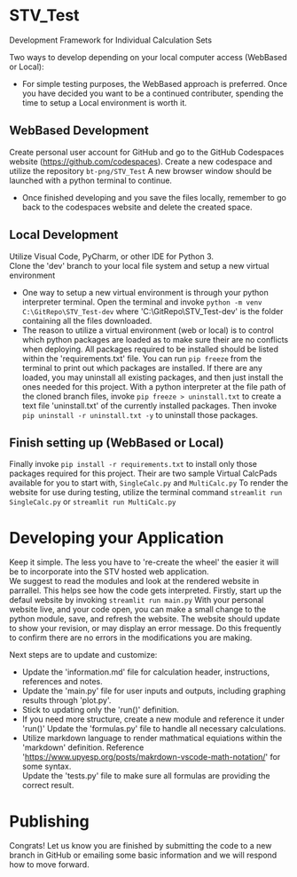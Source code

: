 # STV_Test
Development Framework for Individual Calculation Sets

Two ways to develop depending on your local computer access (WebBased or Local):
* For simple testing purposes, the WebBased approach is preferred. Once you have decided you want to be a continued contributer, spending the time to setup a Local environment is worth it.

## WebBased Development
Create personal user account for GitHub and go to the GitHub Codespaces website (https://github.com/codespaces).
Create a new codespace and utilize the repository ```bt-png/STV_Test```
A new browser window should be launched with a python terminal to continue.
* Once finished developing and you save the files locally, remember to go back to the codespaces website and delete the created space.

## Local Development
Utilize Visual Code, PyCharm, or other IDE for Python 3.  
Clone the 'dev' branch to your local file system and setup a new virtual environment  
* One way to setup a new virtual environment is through your python interpreter terminal. Open the terminal and invoke ```python -m venv C:\GitRepo\STV_Test-dev``` where
'C:\GitRepo\STV_Test-dev' is the folder containing all the files downloaded.
* The reason to utilize a virtual environment (web or local) is to control which python packages are loaded as to make sure their are no conflicts when deploying. All packages required
to be installed should be listed within the 'requirements.txt' file.
You can run ```pip freeze``` from the terminal to print out which packages are installed. If there are any loaded, you may uninstall all existing packages, and then just install the ones needed for this project. With a python interpreter at the file path of the cloned branch files, invoke ```pip freeze > uninstall.txt``` to create a text file 'uninstall.txt' of the currently installed packages. Then invoke ```pip uninstall -r uninstall.txt -y``` to uninstall those packages.

## Finish setting up (WebBased or Local)
Finally invoke ```pip install -r requirements.txt``` to install only those packages required for this project. 
Their are two sample Virtual CalcPads available for you to start with, ```SingleCalc.py``` and ```MultiCalc.py```
To render the website for use during testing, utilize the terminal command ```streamlit run SingleCalc.py```  or ```streamlit run MultiCalc.py```  
 
# Developing your Application
Keep it simple. The less you have to 're-create the wheel' the easier it will be to incorporate into the STV hosted web application.  
We suggest to read the modules and look at the rendered website in parrallel. This helps see how the code gets interpreted. Firstly, start up the defaul website by invoking ```streamlit run main.py```
With your personal website live, and your code open, you can make a small change to the python module, save, and refresh the website. The website should update to show your revision, or may display an error
message. Do this frequently to confirm there are no errors in the modifications you are making.  

Next steps are to update and customize:
* Update the 'information.md' file for calculation header, instructions, references and notes.  
* Update the 'main.py' file for user inputs and outputs, including graphing results through 'plot.py'.  
* Stick to updating only the 'run()' definition.
* If you need more structure, create a new module and reference it under 'run()'
Update the 'formulas.py' file to handle all necessary calculations.
* Utilize markdown language to render mathmatical equiations within the 'markdown' definition. Reference 'https://www.upyesp.org/posts/makrdown-vscode-math-notation/' for some syntax.  
Update the 'tests.py' file to make sure all formulas are providing the correct result.  

# Publishing
Congrats!
Let us know you are finished by submitting the code to a new branch in GitHub or emailing some basic information and we will respond how to move forward.
